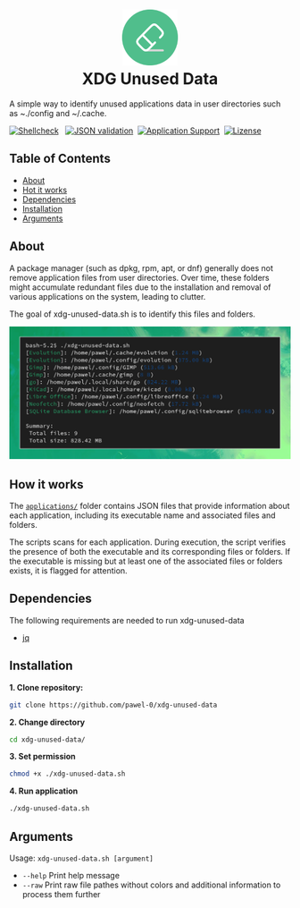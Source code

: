 <h1 align="center">
   <img src="./.github/assets/logo.svg" width="100px"><br />
   XDG Unused Data
</h1>

A simple way to identify unused applications data in user directories such as ~./config and ~/.cache.

[![Shellcheck](https://img.shields.io/github/actions/workflow/status/pawel-0/xdg-unused-data/shellcheck.yml?event=push&logo=github&label=Shellcheck)](https://github.com/pawel-0/xdg-unused-data/actions/workflows/shellcheck.yml) &nbsp;
[![JSON validation](https://img.shields.io/github/actions/workflow/status/pawel-0/xdg-unused-data/json_validation.yml?event=push&logo=github&label=JSON%20Validation)](https://github.com/pawel-0/xdg-unused-data/actions/workflows/json_validation.yml)&nbsp;
[![Application Support](https://img.shields.io/github/directory-file-count/pawel-0/xdg-unused-data/applications?logo=github&label=Applications&color=blue)](https://github.com/pawel-0/xdg-unused-data/tree/main/applications)&nbsp;
[![Lizense](https://img.shields.io/github/license/pawel-0/xdg-unused-data?logo=github)](https://github.com/pawel-0/xdg-unused-data/blob/main/LICENSE)

## Table of Contents

- [About](#about)
- [Hot it works](#how-it-works)
- [Dependencies](#dependencies)
- [Installation](#installation)
- [Arguments](#arguments)

## About

A package manager (such as dpkg, rpm, apt, or dnf) generally does not remove application files from user directories. Over time, these folders might accumulate redundant files due to the installation and removal of various applications on the system, leading to clutter.

The goal of xdg-unused-data.sh is to identify this files and folders.

![Screenshot](.github/assets/screenshot.png "Screenshot output")

## How it works

The [`applications/`](https://github.com/pawel-0/xdg-unused-data/tree/main/applications) folder contains JSON files that provide information about each application, including its executable name and associated files and folders.

The scripts scans for each application. During execution, the script verifies the presence of both the executable and its corresponding files or folders. If the executable is missing but at least one of the associated files or folders exists, it is flagged for attention.

## Dependencies
The following requirements are needed to run xdg-unused-data
- [jq](https://github.com/jqlang/jq)


## Installation

__1. Clone repository:__

```sh
git clone https://github.com/pawel-0/xdg-unused-data
```

__2. Change directory__

```sh
cd xdg-unused-data/
```

__3. Set permission__

```sh
chmod +x ./xdg-unused-data.sh
```

__4. Run application__

```sh
./xdg-unused-data.sh
```

## Arguments
Usage: `xdg-unused-data.sh [argument]`

* `--help` Print help message
* `--raw` Print raw file pathes without colors and additional information to process them further